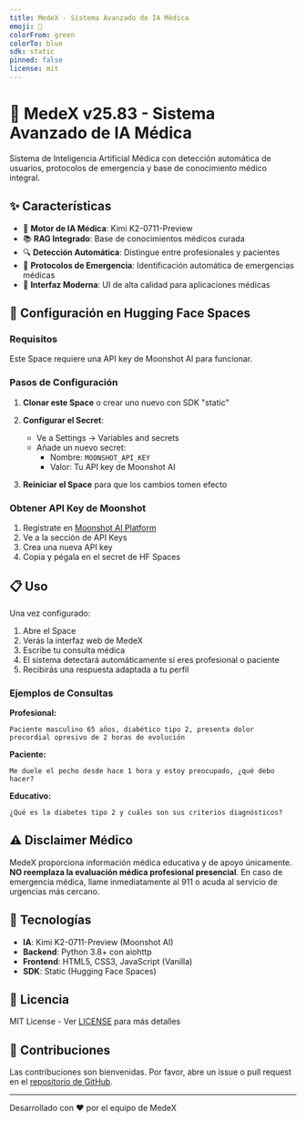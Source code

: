 ```yaml
---
title: MedeX - Sistema Avanzado de IA Médica
emoji: 🏥
colorFrom: green
colorTo: blue
sdk: static
pinned: false
license: mit
---
```


# 🏥 MedeX v25.83 - Sistema Avanzado de IA Médica

Sistema de Inteligencia Artificial Médica con detección automática de usuarios, protocolos de emergencia y base de conocimiento médico integral.

## ✨ Características

- 🧠 **Motor de IA Médica**: Kimi K2-0711-Preview
- 📚 **RAG Integrado**: Base de conocimientos médicos curada
- 🔍 **Detección Automática**: Distingue entre profesionales y pacientes
- 🚨 **Protocolos de Emergencia**: Identificación automática de emergencias médicas
- 💬 **Interfaz Moderna**: UI de alta calidad para aplicaciones médicas

## 🚀 Configuración en Hugging Face Spaces

### Requisitos

Este Space requiere una API key de Moonshot AI para funcionar.

### Pasos de Configuración

1. **Clonar este Space** o crear uno nuevo con SDK "static"

2. **Configurar el Secret**:
   - Ve a Settings → Variables and secrets
   - Añade un nuevo secret:
     - Nombre: `MOONSHOT_API_KEY`
     - Valor: Tu API key de Moonshot AI

3. **Reiniciar el Space** para que los cambios tomen efecto

### Obtener API Key de Moonshot

1. Regístrate en [Moonshot AI Platform](https://platform.moonshot.ai/)
2. Ve a la sección de API Keys
3. Crea una nueva API key
4. Copia y pégala en el secret de HF Spaces

## 📋 Uso

Una vez configurado:

1. Abre el Space
2. Verás la interfaz web de MedeX
3. Escribe tu consulta médica
4. El sistema detectará automáticamente si eres profesional o paciente
5. Recibirás una respuesta adaptada a tu perfil

### Ejemplos de Consultas

**Profesional:**
```
Paciente masculino 65 años, diabético tipo 2, presenta dolor precordial opresivo de 2 horas de evolución
```

**Paciente:**
```
Me duele el pecho desde hace 1 hora y estoy preocupado, ¿qué debo hacer?
```

**Educativo:**
```
¿Qué es la diabetes tipo 2 y cuáles son sus criterios diagnósticos?
```

## ⚠️ Disclaimer Médico

MedeX proporciona información médica educativa y de apoyo únicamente. **NO reemplaza la evaluación médica profesional presencial**. En caso de emergencia médica, llame inmediatamente al 911 o acuda al servicio de urgencias más cercano.

## 🔧 Tecnologías

- **IA**: Kimi K2-0711-Preview (Moonshot AI)
- **Backend**: Python 3.8+ con aiohttp
- **Frontend**: HTML5, CSS3, JavaScript (Vanilla)
- **SDK**: Static (Hugging Face Spaces)

## 📝 Licencia

MIT License - Ver [LICENSE](LICENSE) para más detalles

## 🤝 Contribuciones

Las contribuciones son bienvenidas. Por favor, abre un issue o pull request en el [repositorio de GitHub](https://github.com/DeepRatAI/MedeX).

---

Desarrollado con ❤️ por el equipo de MedeX
